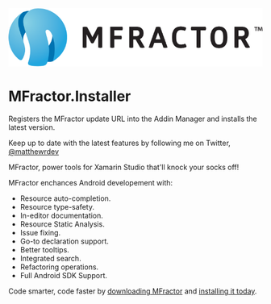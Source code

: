 
![MFractor Logo](/images/logo-horizontal.png?raw=true)

# MFractor.Installer

Registers the MFractor update URL into the Addin Manager and installs the latest version.

Keep up to date with the latest features by following me on Twitter, [@matthewrdev](https://twitter.com/matthewrdev)

MFractor, power tools for Xamarin Studio that'll knock your socks off!

MFractor enchances Android developement with:
 - Resource auto-completion.
 - Resource type-safety.
 - In-editor documentation.
 - Resource Static Analysis.
 - Issue fixing.
 - Go-to declaration support.
 - Better tooltips.
 - Integrated search.
 - Refactoring operations.
 - Full Android SDK Support.

Code smarter, code faster by [downloading MFractor](http://addins.mfractor.com/releases/latest/MFractor.mpack) and [installing it today](http://mfractorsoftware.wistia.com/medias/ytcnbyili9?embedType=iframe&videoWidth=640).



